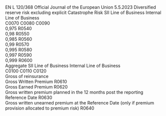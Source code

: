 EN  L 120/368 Official Journal of the European Union 5.5.2023
 Diversified 
reserve risk 
excluding explicit 
Catastrophe Risk  SII Line of 
Business  Internal Line of 
Business  
C0070  C0080  C0090  
0,975  R0540  
0,98  R0550  
0,985  R0560  
0,99  R0570  
0,995  R0580  
0,997  R0590  
0,999  R0600  
Aggregate  SII Line of 
Business  Internal Line of 
Business  
C0100  C0110  C0120  
Gross of reinsurance  
Gross Written Premium  R0610  
Gross Earned Premium  R0620  
Gross written premium planned in the 12 
months post the reporting Reference Date  R0630  
Gross written unearned premium at the 
Reference Date (only if premium provision 
allocated to premium risk)  R0640